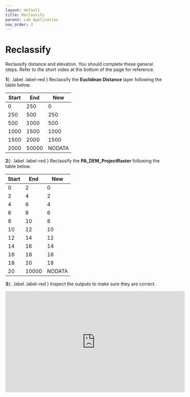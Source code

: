 ```yaml
---
layout: default
title: Reclassify
parent: Lab Application
nav_order: 3
---
```



# Reclassify

Reclassify distance and elevation.  You should complete these general steps.  Refer to the short video at the bottom of the page for reference.

**1**{: .label .label-red } Reclassify the **Euclidean Distance** layer following the table below.

| Start | End  | New    |
| ----- | ---- | ------ |
| 0     | 250  | 0 		| 
| 250   | 500  | 250	| 
| 500   | 1000 | 500	| 
| 1000  | 1500 | 1000	| 
| 1500  | 2000 | 1500	| 
| 2000  | 50000| NODATA	| 

**2**{: .label .label-red } Reclassify the **PA_DEM_ProjectRaster** following the table below.

| Start | End  | New    |
| ----- | ---- | ------ |
| 0     | 2    | 0 		| 
| 2     | 4    | 2  	| 
| 4     | 6    | 4  	| 
| 6     | 8    | 6   	| 
| 8     | 10   | 8  	| 
| 10    | 12   | 10  	|
| 12    | 14   | 12  	|  
| 14    | 16   | 14  	|  
| 16    | 18   | 16  	|  
| 18    | 20   | 18  	|  
| 20    | 10000| NODATA	| 

**3**{: .label .label-red } Inspect the outputs to make sure they are correct.

<iframe width="560" height="315" src="https://www.youtube.com/embed/rGfeEaTi7Ig" title="YouTube video player" frameborder="0" allow="accelerometer; autoplay; clipboard-write; encrypted-media; gyroscope; picture-in-picture" allowfullscreen></iframe>